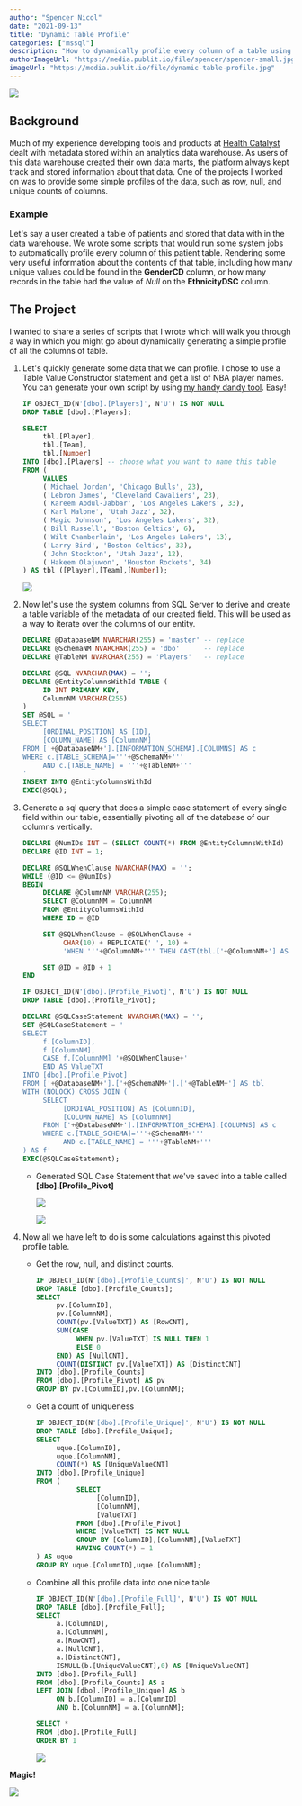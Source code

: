 ```yaml
---
author: "Spencer Nicol"
date: "2021-09-13"
title: "Dynamic Table Profile"
categories: ["mssql"]
description: "How to dynamically profile every column of a table using TSQL"
authorImageUrl: "https://media.publit.io/file/spencer/spencer-small.jpg"
imageUrl: "https://media.publit.io/file/dynamic-table-profile.jpg"
---
```


![](https://media.publit.io/file/dynamic-table-profile.jpg)

## Background

Much of my experience developing tools and products at [Health Catalyst](https://healthcatalyst.com) dealt with metadata stored within an analytics data warehouse. As users of this data warehouse created their own data marts, the platform always kept track and stored information about that data. One of the projects I worked on was to provide some simple profiles of the data, such as row, null, and unique counts of columns.

### Example

Let's say a user created a table of patients and stored that data with in the data warehouse. We wrote some scripts that would run some system jobs to automatically profile every column of this patient table. Rendering some very useful information about the contents of that table, including how many unique values could be found in the **GenderCD** column, or how many records in the table had the value of _Null_ on the **EthnicityDSC** column.

## The Project

I wanted to share a series of scripts that I wrote which will walk you through a way in which you might go about dynamically generating a simple profile of all the columns of table.

1. Let's quickly generate some data that we can profile. I chose to use a Table Value Constructor statement and get a list of NBA player names. You can generate your own script by using [my handy dandy tool](table-value-constructor). Easy!

   ```sql
   IF OBJECT_ID(N'[dbo].[Players]', N'U') IS NOT NULL
   DROP TABLE [dbo].[Players];

   SELECT
        tbl.[Player],
        tbl.[Team],
        tbl.[Number]
   INTO [dbo].[Players] -- choose what you want to name this table
   FROM (
        VALUES
        ('Michael Jordan', 'Chicago Bulls', 23),
        ('Lebron James', 'Cleveland Cavaliers', 23),
        ('Kareem Abdul-Jabbar', 'Los Angeles Lakers', 33),
        ('Karl Malone', 'Utah Jazz', 32),
        ('Magic Johnson', 'Los Angeles Lakers', 32),
        ('Bill Russell', 'Boston Celtics', 6),
        ('Wilt Chamberlain', 'Los Angeles Lakers', 13),
        ('Larry Bird', 'Boston Celtics', 33),
        ('John Stockton', 'Utah Jazz', 12),
        ('Hakeem Olajuwon', 'Houston Rockets', 34)
   ) AS tbl ([Player],[Team],[Number]);
   ```

   ![](https://media.publit.io/file/dynamicTableProfile/data_example.png)

2. Now let's use the system columns from SQL Server to derive and create a table variable of the metadata of our created field. This will be used as a way to iterate over the columns of our entity.

   ```sql
   DECLARE @DatabaseNM NVARCHAR(255) = 'master' -- replace
   DECLARE @SchemaNM NVARCHAR(255) = 'dbo'      -- replace
   DECLARE @TableNM NVARCHAR(255) = 'Players'   -- replace

   DECLARE @SQL NVARCHAR(MAX) = '';
   DECLARE @EntityColumnsWithId TABLE (
        ID INT PRIMARY KEY,
        ColumnNM VARCHAR(255)
   )
   SET @SQL = '
   SELECT
        [ORDINAL_POSITION] AS [ID],
        [COLUMN_NAME] AS [ColumnNM]
   FROM ['+@DatabaseNM+'].[INFORMATION_SCHEMA].[COLUMNS] AS c
   WHERE c.[TABLE_SCHEMA]='''+@SchemaNM+'''
        AND c.[TABLE_NAME] = '''+@TableNM+'''
   '
   INSERT INTO @EntityColumnsWithId
   EXEC(@SQL);
   ```

3. Generate a sql query that does a simple case statement of every single field within our table, essentially pivoting all of the database of our columns vertically.

   ```sql
   DECLARE @NumIDs INT = (SELECT COUNT(*) FROM @EntityColumnsWithId)
   DECLARE @ID INT = 1;

   DECLARE @SQLWhenClause NVARCHAR(MAX) = '';
   WHILE (@ID <= @NumIDs)
   BEGIN
        DECLARE @ColumnNM VARCHAR(255);
        SELECT @ColumnNM = ColumnNM
        FROM @EntityColumnsWithId
        WHERE ID = @ID

        SET @SQLWhenClause = @SQLWhenClause +
             CHAR(10) + REPLICATE(' ', 10) +
             'WHEN '''+@ColumnNM+''' THEN CAST(tbl.['+@ColumnNM+'] AS SQL_VARIANT) '

        SET @ID = @ID + 1
   END

   IF OBJECT_ID(N'[dbo].[Profile_Pivot]', N'U') IS NOT NULL
   DROP TABLE [dbo].[Profile_Pivot];

   DECLARE @SQLCaseStatement NVARCHAR(MAX) = '';
   SET @SQLCaseStatement = '
   SELECT
        f.[ColumnID],
        f.[ColumnNM],
        CASE f.[ColumnNM] '+@SQLWhenClause+'
        END AS ValueTXT
   INTO [dbo].[Profile_Pivot]
   FROM ['+@DatabaseNM+'].['+@SchemaNM+'].['+@TableNM+'] AS tbl
   WITH (NOLOCK) CROSS JOIN (
        SELECT
             [ORDINAL_POSITION] AS [ColumnID],
             [COLUMN_NAME] AS [ColumnNM]
        FROM ['+@DatabaseNM+'].[INFORMATION_SCHEMA].[COLUMNS] AS c
        WHERE c.[TABLE_SCHEMA]='''+@SchemaNM+'''
             AND c.[TABLE_NAME] = '''+@TableNM+'''
   ) AS f'
   EXEC(@SQLCaseStatement);
   ```

   - Generated SQL Case Statement that we've saved into a table called **[dbo].[Profile_Pivot]**

     ![](https://media.publit.io/file/dynamicTableProfile/generated-case-statement.png)

     ![](https://media.publit.io/file/dynamicTableProfile/generated_case-statement-data.png)

4. Now all we have left to do is some calculations against this pivoted profile table.

   - Get the row, null, and distinct counts.

     ```sql
     IF OBJECT_ID(N'[dbo].[Profile_Counts]', N'U') IS NOT NULL
     DROP TABLE [dbo].[Profile_Counts];
     SELECT
          pv.[ColumnID],
          pv.[ColumnNM],
          COUNT(pv.[ValueTXT]) AS [RowCNT],
          SUM(CASE
               WHEN pv.[ValueTXT] IS NULL THEN 1
               ELSE 0
          END) AS [NullCNT],
          COUNT(DISTINCT pv.[ValueTXT]) AS [DistinctCNT]
     INTO [dbo].[Profile_Counts]
     FROM [dbo].[Profile_Pivot] AS pv
     GROUP BY pv.[ColumnID],pv.[ColumnNM];
     ```

   - Get a count of uniqueness

     ```sql
     IF OBJECT_ID(N'[dbo].[Profile_Unique]', N'U') IS NOT NULL
     DROP TABLE [dbo].[Profile_Unique];
     SELECT
          uque.[ColumnID],
          uque.[ColumnNM],
          COUNT(*) AS [UniqueValueCNT]
     INTO [dbo].[Profile_Unique]
     FROM (
               SELECT
                    [ColumnID],
                    [ColumnNM],
                    [ValueTXT]
               FROM [dbo].[Profile_Pivot]
               WHERE [ValueTXT] IS NOT NULL
               GROUP BY [ColumnID],[ColumnNM],[ValueTXT]
               HAVING COUNT(*) = 1
     ) AS uque
     GROUP BY uque.[ColumnID],uque.[ColumnNM];
     ```

   - Combine all this profile data into one nice table

     ```sql
     IF OBJECT_ID(N'[dbo].[Profile_Full]', N'U') IS NOT NULL
     DROP TABLE [dbo].[Profile_Full];
     SELECT
          a.[ColumnID],
          a.[ColumnNM],
          a.[RowCNT],
          a.[NullCNT],
          a.[DistinctCNT],
          ISNULL(b.[UniqueValueCNT],0) AS [UniqueValueCNT]
     INTO [dbo].[Profile_Full]
     FROM [dbo].[Profile_Counts] AS a
     LEFT JOIN [dbo].[Profile_Unique] AS b
          ON b.[ColumnID] = a.[ColumnID]
          AND b.[ColumnNM] = a.[ColumnNM];
     ```

     ```sql
     SELECT *
     FROM [dbo].[Profile_Full]
     ORDER BY 1
     ```

     ![](https://media.publit.io/file/dynamicTableProfile/output.png)

**Magic!**

![](https://media.giphy.com/media/NmerZ36iBkmKk/giphy.gif)
